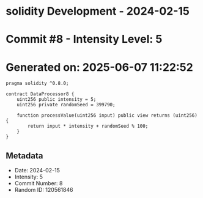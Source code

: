 ﻿# solidity Development - 2024-02-15
# Commit #8 - Intensity Level: 5
# Generated on: 2025-06-07 11:22:52
```solidity
pragma solidity ^0.8.0;

contract DataProcessor8 {
    uint256 public intensity = 5;
    uint256 private randomSeed = 399790;

    function processValue(uint256 input) public view returns (uint256) {
        return input * intensity + randomSeed % 100;
    }
}
```
## Metadata
- Date: 2024-02-15
- Intensity: 5
- Commit Number: 8
- Random ID: 120561846

